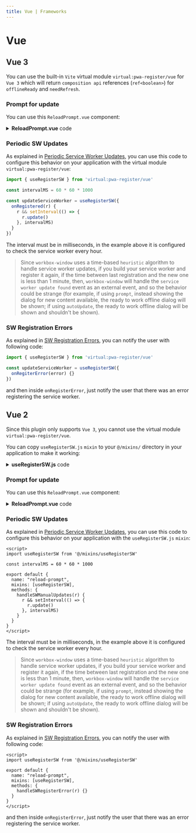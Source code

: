 ```yaml
---
title: Vue | Frameworks
---
```


# Vue

## Vue 3

You can use the built-in `Vite` virtual module `virtual:pwa-register/vue` for `Vue 3` which will return
`composition api` references (`ref<boolean>`) for `offlineReady` and `needRefresh`.

### Prompt for update

You can use this `ReloadPrompt.vue` component:

<details>
  <summary><strong>ReloadPrompt.vue</strong> code</summary>

```vue
<script setup lang="ts">
import { useRegisterSW } from 'virtual:pwa-register/vue'

const {
  offlineReady,
  needRefresh,
  updateServiceWorker,
} = useRegisterSW()

const close = async() => {
  offlineReady.value = false
  needRefresh.value = false
}
</script>

<template>
  <div
      v-if="offlineReady || needRefresh"
      class="pwa-toast"
      role="alert"
  >
    <div class="message">
      <span v-if="offlineReady">
        App ready to work offline
      </span>
      <span v-else>
        New content available, click on reload button to update.
      </span>
    </div>
    <button v-if="needRefresh" @click="updateServiceWorker()">
      Reload
    </button>
    <button @click="close">
      Close
    </button>
  </div>
</template>

<style>
.pwa-toast {
  position: fixed;
  right: 0;
  bottom: 0;
  margin: 16px;
  padding: 12px;
  border: 1px solid #8885;
  border-radius: 4px;
  z-index: 1;
  text-align: left;
  box-shadow: 3px 4px 5px 0 #8885;
  background-color: white;
}
.pwa-toast .message {
  margin-bottom: 8px;
}
.pwa-toast button {
  border: 1px solid #8885;
  outline: none;
  margin-right: 5px;
  border-radius: 2px;
  padding: 3px 10px;
}
</style>
```
</details>

### Periodic SW Updates

As explained in [Periodic Service Worker Updates](/guide/periodic-sw-updates.html), you can use this code to configure this 
behavior on your application with the virtual module `virtual:pwa-register/vue`:

```ts
import { useRegisterSW } from 'virtual:pwa-register/vue'

const intervalMS = 60 * 60 * 1000

const updateServiceWorker = useRegisterSW({
  onRegistered(r) {
    r && setInterval(() => {
      r.update()
    }, intervalMS)
  }
})
```

The interval must be in milliseconds, in the example above it is configured to check the service worker every hour.

> Since `workbox-window` uses a time-based `heuristic` algorithm to handle service worker updates, if you
build your service worker and register it again, if the time between last registration and the new one is less than
1 minute, then, `workbox-window` will handle the `service worker update found` event as an external event, and so the
behavior could be strange (for example, if using `prompt`, instead showing the dialog for new content available, the
ready  to work offline dialog will be shown; if using `autoUpdate`, the ready to work offline dialog will be shown and
shouldn't be shown).

### SW Registration Errors

As explained in [SW Registration Errors](/guide/sw-registration-errors.html), you can notify the user with
following code:

```ts
import { useRegisterSW } from 'virtual:pwa-register/vue'

const updateServiceWorker = useRegisterSW({
  onRegiterError(error) {}
})
```

and then inside `onRegisterError`, just notify the user that there was an error registering the service worker.

## Vue 2

Since this plugin only supports `Vue 3`, you cannot use the virtual module `virtual:pwa-register/vue`.

You can copy `useRegisterSW.js` `mixin` to your `@/mixins/` directory in your application to make it working:

<details>
  <summary><strong>useRegisterSW.js</strong> code</summary>

```js
export default {
  name: "useRegisterSW",
  data() {
    return {
      updateSW: undefined,
      offlineReady: false,
      needRefresh: false  
    }
  },
  async mounted() {
    try {
      const { registerSW } = await import("virtual:pwa-register")
      const vm = this
      this.updateSW = registerSW({
        immediate: true,
        onOfflineReady() {
          vm.offlineReady = true
          vm.onOfflineReadyFn()
        },
        onNeedRefresh() {
          vm.needRefresh = true
          vm.onNeedRefreshFn()
        },
        onRegistered(swRegistration) {
          swRegistration && vm.handleSWManualUpdates(swRegistration)   
        },
        onRegisterError(e) {
          vm.handleSWRegisterError(e)    
        }  
      })
    } catch {
      console.log("PWA disabled.")
    }

  },
  methods: {
    async closePromptUpdateSW() {
      this.offlineReady = false
      this.needRefresh = false
    },
    onOfflineReadyFn() {
      console.log("onOfflineReady")
    },
    onNeedRefreshFn() {
      console.log("onNeedRefresh")
    },
    updateServiceWorker() {
      this.updateSW && this.updateSW(true)
    },
    handleSWManualUpdates(swRegistration) {}, 
    handleSWRegisterError(error) {} 
  }
}
```
</details>

### Prompt for update

You can use this `ReloadPrompt.vue` component:

<details>
  <summary><strong>ReloadPrompt.vue</strong> code</summary>

```vue
<script>
import useRegisterSW from '@/mixins/useRegisterSW'

export default {
  name: "reload-prompt",
  mixins: [useRegisterSW]
}
</script>

<template>
  <div
      v-if="offlineReady || needRefresh"
      class="pwa-toast"
      role="alert"
  >
    <div class="message">
      <span v-if="offlineReady">
        App ready to work offline
      </span>
      <span v-else>
        New content available, click on reload button to update.
      </span>
    </div>
    <button v-if="needRefresh" @click="updateServiceWorker()">
      Reload
    </button>
    <button @click="close">
      Close
    </button>
  </div>
</template>

<style>
.pwa-toast {
  position: fixed;
  right: 0;
  bottom: 0;
  margin: 16px;
  padding: 12px;
  border: 1px solid #8885;
  border-radius: 4px;
  z-index: 1;
  text-align: left;
  box-shadow: 3px 4px 5px 0 #8885;
}
.pwa-toast .message {
  margin-bottom: 8px;
}
.pwa-toast button {
  border: 1px solid #8885;
  outline: none;
  margin-right: 5px;
  border-radius: 2px;
  padding: 3px 10px;
}
</style>
```
</details>

### Periodic SW Updates

As explained in [Periodic Service Worker Updates](/guide/periodic-sw-updates.html), you can use this code to configure this
behavior on your application with the `useRegisterSW.js` `mixin`:

```vue
<script>
import useRegisterSW from '@/mixins/useRegisterSW'

const intervalMS = 60 * 60 * 1000

export default {
  name: "reload-prompt",
  mixins: [useRegisterSW],
  methods: {
    handleSWManualUpdates(r) {
      r && setInterval(() => {
        r.update()
      }, intervalMS)
    }
  }
}
</script>
```

The interval must be in milliseconds, in the example above it is configured to check the service worker every hour.

> Since `workbox-window` uses a time-based `heuristic` algorithm to handle service worker updates, if you
build your service worker and register it again, if the time between last registration and the new one is less than
1 minute, then, `workbox-window` will handle the `service worker update found` event as an external event, and so the
behavior could be strange (for example, if using `prompt`, instead showing the dialog for new content available, the
ready  to work offline dialog will be shown; if using `autoUpdate`, the ready to work offline dialog will be shown and
shouldn't be shown).

### SW Registration Errors

As explained in [SW Registration Errors](/guide/sw-registration-errors.html), you can notify the user with 
following code:

```vue
<script>
import useRegisterSW from '@/mixins/useRegisterSW'

export default {
  name: "reload-prompt",
  mixins: [useRegisterSW],
  methods: {
    handleSWRegisterError(r) {}
  }
}
</script>
```

and then inside `onRegisterError`, just notify the user that there was an error registering the service worker. 

